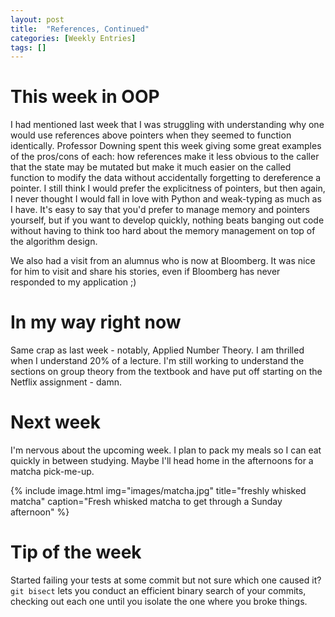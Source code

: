 ```yaml
---
layout: post
title:  "References, Continued"
categories: [Weekly Entries]
tags: []
---
```

# This week in OOP

I had mentioned last week that I was struggling with understanding why one would use references above pointers when they seemed to function identically. Professor Downing spent this week giving some great examples of the pros/cons of each: how references make it less obvious to the caller that the state may be mutated but make it much easier on the called function to modify the data without accidentally forgetting to dereference a pointer. I still think I would prefer the explicitness of pointers, but then again, I never thought I would fall in love with Python and weak-typing as much as I have. It's easy to say that you'd prefer to manage memory and pointers yourself, but if you want to develop quickly, nothing beats banging out code without having to think too hard about the memory management on top of the algorithm design.

We also had a visit from an alumnus who is now at Bloomberg. It was nice for him to visit and share his stories, even if Bloomberg has never responded to my application ;) 

# In my way right now

Same crap as last week - notably, Applied Number Theory. I am thrilled when I understand 20% of a lecture. I'm still working to understand the sections on group theory from the textbook and have put off starting on the Netflix assignment - damn.

# Next week

I'm nervous about the upcoming week. I plan to pack my meals so I can eat quickly in between studying. Maybe I'll head home in the afternoons for a matcha pick-me-up. 

{% include image.html img="images/matcha.jpg" title="freshly whisked matcha" caption="Fresh whisked matcha to get through a Sunday afternoon" %}

# Tip of the week

Started failing your tests at some commit but not sure which one caused it? `git bisect` lets you conduct an efficient binary search of your commits, checking out each one until you isolate the one where you broke things.